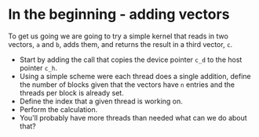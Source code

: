 # In the beginning - adding vectors

To get us going we are going to try a simple kernel that reads in two vectors,
`a` and `b`, adds them, and returns the result in a third vector, `c`.

* Start by adding the call that copies the device pointer `c_d` to the host
  pointer `c_h`.
* Using a simple scheme were each thread does a single addition, define the
  number of blocks given that the vectors have `n` entries and the threads per
  block is already set.
* Define the index that a given thread is working on.
* Perform the calculation.
* You'll probably have more threads than needed what can we do about that?
